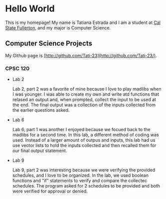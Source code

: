 # Hello World

This is my homepage! My name is Tatiana Estrada and I am a student at [Cal State Fullerton](http://www.fullerton.edu/), and my major is Computer Science.

## Computer Science Projects

My Github page is [http://github.com/Tati-23](http://github.com/Tati-23/).

### CPSC 120

* Lab 2 

    Lab 2, part 2 was a favorite of mine because I love to play madlibs
    when I was younger. I was able to create my own and write atd functions
    that relased an output and, when prompted, collect the input to be used
    at the end. The final output was a collection of the inputs collected
    from the earlier questions asked. 

* Lab 6

    Lab 6, part 1 was another I enjoyed because we focued back to the madlibs
    for a second time. In this lab, a different method of coding was used.
    Instead of a larger amount of outpus and inputs, this lab had us use
    vector lists to hold the inputs collected and then recalled them for our 
    final output statement.

* Lab 9

    Lab 9, part 2 was interesting because we were verifying the provided
    schedules, and I love to be organized. In the lab, we used boolean functions
    and "if" statements to verify and compare the collectec schedules.
    The program asked for 2 schedules to be provided and both were verified
    for approval or denied.